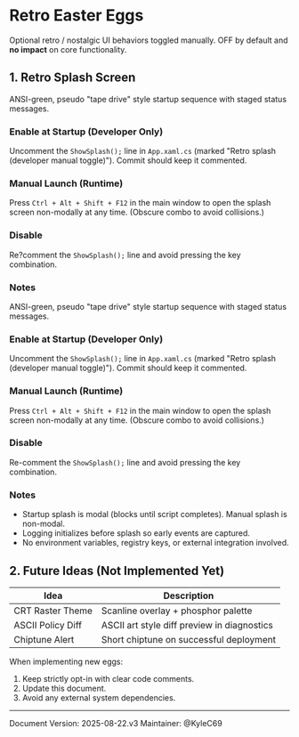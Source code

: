 # Retro Easter Eggs

Optional retro / nostalgic UI behaviors toggled manually. OFF by default and **no impact** on core functionality.

## 1. Retro Splash Screen
ANSI-green, pseudo "tape drive" style startup sequence with staged status messages.

### Enable at Startup (Developer Only)
Uncomment the `ShowSplash();` line in `App.xaml.cs` (marked "Retro splash (developer manual toggle)"). Commit should keep it commented.

### Manual Launch (Runtime)
Press `Ctrl + Alt + Shift + F12` in the main window to open the splash screen non-modally at any time. (Obscure combo to avoid collisions.)

### Disable
Re?comment the `ShowSplash();` line and avoid pressing the key combination.

### Notes
ANSI-green, pseudo "tape drive" style startup sequence with staged status messages.

### Enable at Startup (Developer Only)
Uncomment the `ShowSplash();` line in `App.xaml.cs` (marked "Retro splash (developer manual toggle)"). Commit should keep it commented.

### Manual Launch (Runtime)
Press `Ctrl + Alt + Shift + F12` in the main window to open the splash screen non-modally at any time. (Obscure combo to avoid collisions.)

### Disable
Re-comment the `ShowSplash();` line and avoid pressing the key combination.

### Notes
- Startup splash is modal (blocks until script completes). Manual splash is non-modal.
- Logging initializes before splash so early events are captured.
- No environment variables, registry keys, or external integration involved.
## 2. Future Ideas (Not Implemented Yet)
| Idea | Description |
|------|-------------|
| CRT Raster Theme | Scanline overlay + phosphor palette |
| ASCII Policy Diff | ASCII art style diff preview in diagnostics |
| Chiptune Alert | Short chiptune on successful deployment |

When implementing new eggs:
1. Keep strictly opt-in with clear code comments.
2. Update this document.
3. Avoid any external system dependencies.

---
Document Version: 2025-08-22.v3
Maintainer: @KyleC69

